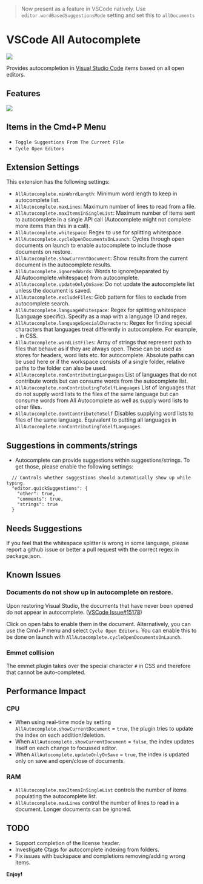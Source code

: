 > Now present as a feature in VSCode natively. Use `editor.wordBasedSuggestionsMode` setting and set this to `allDocuments`

# VSCode All Autocomplete

[![](https://vsmarketplacebadge.apphb.com/version/Atishay-Jain.All-Autocomplete.svg)](https://marketplace.visualstudio.com/items?itemName=Atishay-Jain.All-Autocomplete)

Provides autocompletion in [Visual Studio Code](https://github.com/Microsoft/vscode) items based on all open editors.

## Features

![](https://cdn.rawgit.com/atishay/vscode-allautocomplete/1ea2b07b/images/All-Autocomplete.gif)

## Items in the Cmd+P Menu

* `Toggle Suggestions From The Current File`
* `Cycle Open Editors`

## Extension Settings

This extension has the following settings:

* `AllAutocomplete.minWordLength`: Minimum word length to keep in autocomplete list.
* `AllAutocomplete.maxLines`: Maximum number of lines to read from a file.
* `AllAutocomplete.maxItemsInSingleList`: Maximum number of items sent to autocomplete in a single API call (Autocomplete might not complete more items than this in a call).
* `AllAutocomplete.whitespace`: Regex to use for splitting whitespace.
* `AllAutocomplete.cycleOpenDocumentsOnLaunch`: Cycles through open documents on launch to enable autocomplete to include those documents on restore.
* `AllAutocomplete.showCurrentDocument`: Show results from the current document in the autocomplete results.
* `AllAutocomplete.ignoredWords`: Words to ignore(separated by AllAutocomplete.whitespace) from autocomplete.
* `AllAutocomplete.updateOnlyOnSave`: Do not update the autocomplete list unless the document is saved.
* `AllAutocomplete.excludeFiles`: Glob pattern for files to exclude from autocomplete search.
* `AllAutocomplete.languageWhitespace`: Regex for splitting whitespace (Language specific). Specify as a map with a language ID and regex.
* `AllAutocomplete.languageSpecialCharacters`: Regex for finding special characters that languages treat differently in autocomplete. For example, `.` in CSS.
* `AllAutocomplete.wordListFiles`: Array of strings that represent path to files that behave as if they are always open. These can be used as stores for headers, word lists etc. for autocomplete. Absolute paths can be used here or if the workspace consists of a single folder, relative paths to the folder can also be used.
* `AllAutocomplete.nonContributingLanguages` List of languages that do not contribute words but can consume words from the autocomplete list.
* `AllAutocomplete.nonContributingToSelfLanguages` List of languages that do not supply word lists to the files of the same language but can consume words from All Autocomplete as well as supply word lists to other files.
* `AllAutocomplete.dontContributeToSelf` Disables supplying word lists to files of the same language. Equivalent to putting all languages in `AllAutocomplete.nonContributingToSelfLanguages`.

## Suggestions in comments/strings
* Autocomplete can provide suggestions within suggestions/strings. To get those, please enable the following settings:
```
  // Controls whether suggestions should automatically show up while typing.
  "editor.quickSuggestions": {
    "other": true,
    "comments": true,
    "strings": true
  }
 ```

## Needs Suggestions

If you feel that the whitespace splitter is wrong in some language, please report a github issue or better a pull request with the correct regex in package.json.

## Known Issues

### Documents do not show up in autocomplete on restore.

Upon restoring Visual Studio, the documents that have never been opened do not appear in autocomplete. ([VSCode Issue#15178](https://github.com/Microsoft/vscode/issues/15178))

Click on open tabs to enable them in the document. Alternatively, you can use the Cmd+P menu and select `Cycle Open Editors`. You can enable this to be done on launch with `AllAutocomplete.cycleOpenDocumentsOnLaunch`.

### Emmet collision

The emmet plugin takes over the special character `#` in CSS and therefore that cannot be auto-completed.

## Performance Impact

### CPU

* When using real-time mode by setting `AllAutocomplete.showCurrentDocument` = `true`, the plugin tries to update the index on each addition/deletion.
* When `AllAutocomplete.showCurrentDocument` = `false`, the index updates itself on each change to focussed editor.
* When `AllAutocomplete.updateOnlyOnSave` = `true`, the index is updated only on save and open/close of documents.

### RAM

* `AllAutocomplete.maxItemsInSingleList` controls the number of items populating the autocomplete list.
* `AllAutocomplete.maxLines` control the number of lines to read in a document. Longer documents can be ignored.

## TODO

* Support completion of the license header.
* Investigate Ctags for autocomplete indexing from folders.
* Fix issues with backspace and completions removing/adding wrong items.

**Enjoy!**
